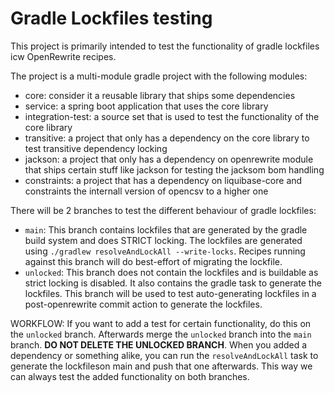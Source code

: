 # Gradle Lockfiles testing

This project is primarily intended to test the functionality of gradle lockfiles icw OpenRewrite recipes. 

The project is a multi-module gradle project with the following modules:
- core: consider it a reusable library that ships some dependencies
- service: a spring boot application that uses the core library
- integration-test: a source set that is used to test the functionality of the core library
- transitive: a project that only has a dependency on the core library to test transitive dependency locking
- jackson: a project that only has a dependency on openrewrite module that ships certain stuff like jackson for testing the jacksom bom handling
- constraints: a project that has a dependency on liquibase-core and constraints the internall version of opencsv to a higher one

There will be 2 branches to test the different behaviour of gradle lockfiles:
- `main`: This branch contains lockfiles that are generated by the gradle build system and does STRICT locking. The lockfiles are generated using `./gradlew resolveAndLockAll --write-locks`. Recipes running against this branch will do best-effort of migrating the lockfile.
- `unlocked`: This branch does not contain the lockfiles and is buildable as strict locking is disabled. It also contains the gradle task to generate the lockfiles. This branch will be used to test auto-generating lockfiles in a post-openrewrite commit action to generate the lockfiles.

WORKFLOW:
If you want to add a test for certain functionality, do this on the `unlocked` branch. Afterwards merge the `unlocked` branch into the `main` branch. **DO NOT DELETE THE UNLOCKED BRANCH**.
When you added a dependency or something alike, you can run the `resolveAndLockAll` task to generate the lockfileson main and push that one afterwards. This way we can always test the added functionality on both branches.